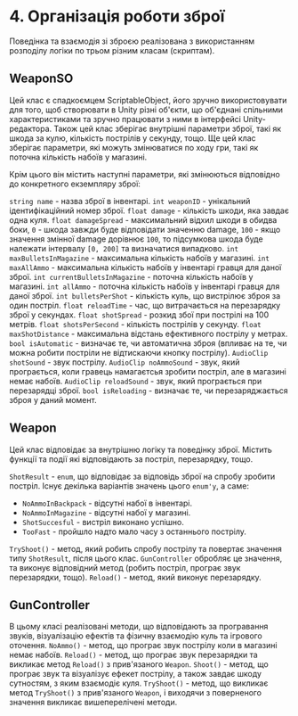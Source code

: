# 4. Організація роботи зброї

Поведінка та взаємодія зі зброєю реалізована з використанням розподілу логіки по трьом різним класам (скриптам).

## WeaponSO
Цей клас є спадкоємцем ScriptableObject, його зручно використовувати для того, щоб створювати в Unity різні об'єкти, що об'єднані спільними характеристиками та зручно працювати з ними в інтерфейсі Unity-редактора. Також цей клас зберігає внутрішні параметри зброї, такі як шкода за кулю, кількість пострілів у секунду, тощо. Ще цей клас зберігає параметри, які можуть змінюватися по ходу гри, такі як поточна кількість набоїв у магазині.

Крім цього він містить наступні параметри, які змінюються відповідно до конкретного екземпляру зброї:

```string name``` - назва зброї в інвентарі.
```int weaponID``` - унікальний ідентифікаційний номер зброї.
```float damage``` - кількість шкоди, яка завдає одна куля.
```float damageSpread``` - максимальний відхил шкоди в обидва боки, ```0``` - шкода завжди буде відповідати значенню damage, ```100``` - якщо значення змінної damage дорівнює ```100```, то підсумкова шкода буде належати інтервалу ```[0, 200]``` та визначатися випадково.
```int maxBulletsInMagazine``` - максимальна кількість набоїв у магазині.
```int maxAllAmmo``` - максимальна кількість набоїв у інвентарі гравця для даної зброї.
```int currentBulletsInMagazine``` - поточна кількість набоїв у магазині.
```int allAmmo``` - поточна кількість набоїв у інвентарі гравця для даної зброї.
```int bulletsPerShot``` - кількість куль, що вистрілює зброя за один постріл.
```float reloadTime``` - час, що витрачається на перезарядку зброї у секундах.
```float shotSpread``` - розкид збої при пострілі на 100 метрів.
```float shotsPerSecond``` - кількість пострілів у секунду.
```float maxShotDistance``` - максимальна відстань ефективного пострілу у метрах.
```bool isAutomatic``` - визначає те, чи автоматична зброя (впливає на те, чи можна робити постріли не відтискаючи кнопку пострілу).
```AudioClip shotSound``` - звук пострілу.
```AudioClip noAmmoSound``` - звук, який програється, коли гравець намагаєтсья зробити постріл, але в магазині немає набоїв.
```AudioClip reloadSound``` - звук, який програється при перезарядці зброї.
```bool isReloading``` - визначає те, чи перезаряджається зброя у даний момент.

## Weapon
Цей клас відповідає за внутрішню логіку та поведінку зброї. Містить функції та події які відповідають за постріл, перезарядку, тощо.

```ShotResult``` - ```enum```, що відповідає за відповідь зброї на спробу зробити постріл. Існує декілька варіантів значень цього ```enum'y```, а саме:
- ```NoAmmoInBackpack``` - відсутні набої в інвентарі.
- ```NoAmmoInMagazine``` - відсутні набої у магазині.
- ```ShotSuccesful``` - вистріл виконано успішно.
- ```TooFast``` - пройшло надто мало часу з останнього пострілу.

```TryShoot()``` - метод, який робить спробу пострілу та повертає значення типу ```ShotResult```, після цього клас. ```GunController``` обробляє це значення, та виконує відповідний метод (робить постріл, програє звук перезарядки, тощо).
```Reload()``` - метод, який виконує перезарядку.

## GunController

В цьому класі реалізовані методи, що відповідають за програвання звуків, візуалізацію ефектів та фізичну взаємодію куль та ігрового оточення.
```NoAmmo()``` - метод, що програє звук пострілу коли в магазині немає набоїв.
```Reload()``` - метод, що програє звук перезарядки та викликає метод ```Reload()``` з прив'язаного ```Weapon```.
```Shoot()``` - метод, що програє звук та візуалізує ефекет пострілу, а також завдає шкоду сутностям, з яким взаємодіє куля.
```TryShoot()``` - метод, що викликає метод ```TryShoot()``` з прив'язаного ```Weapon```, і виходячи з поверненого значення викликає вишеперелічені методи.